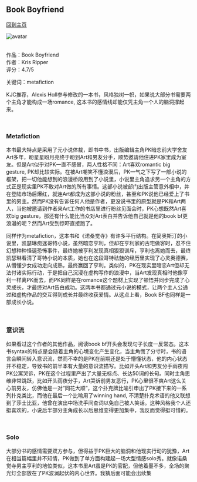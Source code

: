 ## Book Boyfriend
[回到主页](https://boheme130.github.io/Fiction.git.io/)

![avatar](https://i0.wp.com/thequeerreview.com/wp-content/uploads/2022/03/817cHlswyRL-1-1.jpg?fit=1566%2C879&ssl=1)
<br>
<br>


作品：Book Boyfriend <br>
作者：Kris Ripper <br>
评分：4.7/5 <br>

关键词：metafiction

KJC推荐，AIexis Hαll参与修改的一本书，风格独树一帜，如果说大部分书需要两个主角才能构成一场romance, 这本书的感情线却能仅凭主角一个人的脑洞撑起来。

<br>

### Metafiction
本书最大特点是采用了元小说体裁，即书中书，出版编辑主角PK暗恋前大学舍友Art多年，盼星星盼月亮终于盼到Art和男友分手，顺势邀请他住进PK家里成为室友。但是Art似乎对PK一直不感冒，两人性格不同：Art喜欢romantic big gesture, PK却比较实际。在被Art嘲笑不懂浪漫后，PK一气之下写了一部小说的框架，把一切他能想到的浪漫桥段用到了小说里，小说里主角追求另一个主角的方式正是现实里PK不敢对Art做的所有事情。这部小说被部门出版主管意外相中，并在登陆市场后爆红，就连Art都成为这部小说的粉丝，甚至和PK说他已经爱上了书里的男主。然而PK没有告诉任何人他是作者，更没说书里的原型就是PK和Art两人，当他被邀请到作者来Art工作的书店里进行粉丝见面会时，PK心想既然Art喜欢big gesture，那还有什么能比当众对Art表白并告诉他自己就是他的book bf更浪漫的呢？然而Art受到惊吓直接跑了。

同样作为metafiction，这本书和《诺桑觉寺》有许多平行结构。在简奥斯汀的小说里，凯瑟琳痴迷哥特小说，虽然暗恋亨利，但却在亨利家的古宅做客时，忍不住幻想种种怪诞恐怖事件，最终她被亨利发现真相狠狠训斥，亨利也离她而去，最终凯瑟琳看清了哥特小说的本质，她也在这段哥特祛魅的经历里实现了心灵奥德赛，从懵懂少女成功走向成熟，最终赢回了亨利。类似的，PK在现实里暗恋Art但却无法付诸实际行动，于是把自己沉浸在虚构写作的浪漫中，当Art发现真相时他像亨利一样离PK而去，而PK同样是在romance这个题材上实现了顿悟并同步完成了心灵成长，才最终对Art告白成功。这两本书都通过元小说的模式，让两个主人公通过和虚构作品的交互得到成长并最终收获爱情。从这点上看，Book BF也同样是一部成长小说。

<br>

### 意识流
如果看过这个作者的其他作品，阅读book bf开头会发现句子长度一反常态。这本书syntax的特点是会随着主角的心境变化产生变化，当主角慌了分寸时，书的语言会瞬间转入意识流，然而不幸的是PK在前期还是处于懵懂状态，他的内心状态并不稳定，导致书的前半本有大量的意识流描写。比如开头Art和男友分手雨夜闯PK公寓哭诉，PK在这个过程里产出了大量无标点、长达50词的长句。同时主角思维非常跳跃，比如开头雨夜分手，Art哭诉前男友恶行，PK心里很不爽Art这么关心前男友，仿佛他是一对”同花大顺”，这个扑克牌比喻引申出了PK接下来的一系列扑克类比，而他在最后一个比喻用了winning hand, 不清楚扑克术语的他又联想到了莎士比亚，他曾在演出中场洗手间查词以免自己被人笑话。这种风格我个人还挺喜欢的，小说后半部分主角成长以后思维变得更加集中，我反而觉得挺可惜的。

<br>

### Solo
大部分书的感情需要双方参与，但得益于PK巨大的脑洞和他现实行动的犹豫，Art在相当篇幅里并不知情，PK做到了单方面构建起一场大型情感solo秀。就像诺桑觉寺男主亨利的地位类似，这本书里Art虽是PK的官配，但他着墨不多，全场的聚光灯全部放在了PK波澜起伏的内心世界。我猜后面可能会出续集